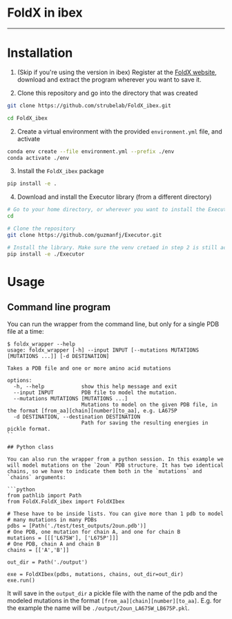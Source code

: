# FoldX in ibex
---

# Installation

1. (Skip if you're using the version in ibex) Register at the [FoldX website](https://foldxsuite.crg.eu/academic-license-info), download and extract the program wherever you want to save it.

2. Clone this repository and go into the directory that was created

```bash
git clone https://github.com/strubelab/FoldX_ibex.git

cd FoldX_ibex
```

2. Create a virtual environment with the provided `environment.yml` file, and activate

```bash
conda env create --file environment.yml --prefix ./env
conda activate ./env
```

3. Install the `FoldX_ibex` package

```bash
pip install -e .
```

4. Download and install the Executor library (from a different directory)

```bash
# Go to your home directory, or wherever you want to install the Executor library
cd

# Clone the repository
git clone https://github.com/guzmanfj/Executor.git

# Install the library. Make sure the venv cretaed in step 2 is still activated
pip install -e ./Executor
```

# Usage

## Command line program

You can run the wrapper from the command line, but only for a single PDB file at a time:

```
$ foldx_wrapper --help
usage: foldx_wrapper [-h] --input INPUT [--mutations MUTATIONS [MUTATIONS ...]] [-d DESTINATION]

Takes a PDB file and one or more amino acid mutations

options:
  -h, --help            show this help message and exit
  --input INPUT         PDB file to model the mutation.
  --mutations MUTATIONS [MUTATIONS ...]
                        Mutations to model on the given PDB file, in the format [from_aa][chain][number][to_aa], e.g. LA675P
  -d DESTINATION, --destination DESTINATION
                        Path for saving the resulting energies in pickle format.
``

## Python class

You can also run the wrapper from a python session. In this example we will model mutations on the `2oun` PDB structure. It has two identical chains, so we have to indicate them both in the `mutations` and `chains` arguments:

```python
from pathlib import Path
from FoldX.FoldX_ibex import FoldXIbex

# These have to be inside lists. You can give more than 1 pdb to model 
# many mutations in many PDBs
pdbs = [Path('./test/test_outputs/2oun.pdb')]
# One PDB, one mutation for chain A, and one for chain B
mutations = [[['L675W'], ['L675P']]]
# One PDB, chain A and chain B
chains = [['A','B']]

out_dir = Path('./output')

exe = FoldXIbex(pdbs, mutations, chains, out_dir=out_dir)
exe.run()
```

It will save in the `output_dir` a pickle file with the name of the pdb and the modeled mutations in the format `[from_aa][chain][number][to_aa]`. E.g. for the example the name will be `./output/2oun_LA675W_LB675P.pkl`.


